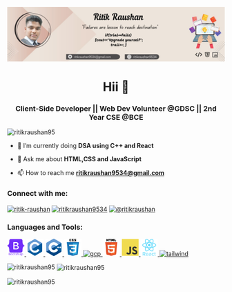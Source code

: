 ![logo](https://github.com/RitikRaushan95/RitikRaushan95/blob/main/1701428777624.jpeg)
<h1 align="center">Hii 👋</h1>
<h3 align="center">Client-Side Developer || Web Dev Volunteer @GDSC || 2nd Year CSE @BCE</h3>

<p align="left"> <img src="https://komarev.com/ghpvc/?username=ritikraushan95&label=Profile%20views&color=0e75b6&style=flat" alt="ritikraushan95" /> </p>

- 🌱 I’m currently doing **DSA using C++ and React**

- 💬 Ask me about **HTML,CSS and JavaScript**

- 📫 How to reach me **ritikraushan9534@gmail.com**

<h3 align="left">Connect with me:</h3>
<p align="left">
<a href="https://linkedin.com/in/ritik-raushan" target="blank"><img align="center" src="https://raw.githubusercontent.com/rahuldkjain/github-profile-readme-generator/master/src/images/icons/Social/linked-in-alt.svg" alt="ritik-raushan" height="30" width="40" /></a>
<a href="https://instagram.com/ritikraushan9534" target="blank"><img align="center" src="https://raw.githubusercontent.com/rahuldkjain/github-profile-readme-generator/master/src/images/icons/Social/instagram.svg" alt="ritikraushan9534" height="30" width="40" /></a>
<a href="https://hashnode.com/@ritikraushan" target="blank"><img align="center" src="https://raw.githubusercontent.com/rahuldkjain/github-profile-readme-generator/master/src/images/icons/Social/hashnode.svg" alt="@ritikraushan" height="30" width="40" /></a>
</p>

<h3 align="left">Languages and Tools:</h3>
<p align="left"> <a href="https://getbootstrap.com" target="_blank" rel="noreferrer"> <img src="https://raw.githubusercontent.com/devicons/devicon/master/icons/bootstrap/bootstrap-plain-wordmark.svg" alt="bootstrap" width="40" height="40"/> </a> <a href="https://www.cprogramming.com/" target="_blank" rel="noreferrer"> <img src="https://raw.githubusercontent.com/devicons/devicon/master/icons/c/c-original.svg" alt="c" width="40" height="40"/> </a> <a href="https://www.w3schools.com/cpp/" target="_blank" rel="noreferrer"> <img src="https://raw.githubusercontent.com/devicons/devicon/master/icons/cplusplus/cplusplus-original.svg" alt="cplusplus" width="40" height="40"/> </a> <a href="https://www.w3schools.com/css/" target="_blank" rel="noreferrer"> <img src="https://raw.githubusercontent.com/devicons/devicon/master/icons/css3/css3-original-wordmark.svg" alt="css3" width="40" height="40"/> </a> <a href="https://cloud.google.com" target="_blank" rel="noreferrer"> <img src="https://www.vectorlogo.zone/logos/google_cloud/google_cloud-icon.svg" alt="gcp" width="40" height="40"/> </a> <a href="https://www.w3.org/html/" target="_blank" rel="noreferrer"> <img src="https://raw.githubusercontent.com/devicons/devicon/master/icons/html5/html5-original-wordmark.svg" alt="html5" width="40" height="40"/> </a> <a href="https://developer.mozilla.org/en-US/docs/Web/JavaScript" target="_blank" rel="noreferrer"> <img src="https://raw.githubusercontent.com/devicons/devicon/master/icons/javascript/javascript-original.svg" alt="javascript" width="40" height="40"/> </a> <a href="https://reactjs.org/" target="_blank" rel="noreferrer"> <img src="https://raw.githubusercontent.com/devicons/devicon/master/icons/react/react-original-wordmark.svg" alt="react" width="40" height="40"/> </a> <a href="https://tailwindcss.com/" target="_blank" rel="noreferrer"> <img src="https://www.vectorlogo.zone/logos/tailwindcss/tailwindcss-icon.svg" alt="tailwind" width="40" height="40"/> </a> </p>

<p><img align="left" src="https://github-readme-stats.vercel.app/api/top-langs?username=ritikraushan95&show_icons=true&locale=en&layout=compact" alt="ritikraushan95" /></p>

<p>&nbsp;<img align="center" src="https://github-readme-stats.vercel.app/api?username=ritikraushan95&show_icons=true&locale=en" alt="ritikraushan95" /></p>

<p><img align="center" src="https://github-readme-streak-stats.herokuapp.com/?user=ritikraushan95&" alt="ritikraushan95" /></p>

